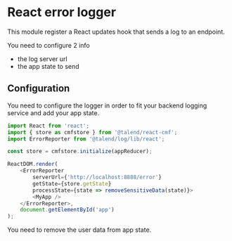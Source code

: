 # React error logger

This module register a React updates hook that sends a log to an endpoint.

You need to configure 2 info
* the log server url
* the app state to send

## Configuration

You need to configure the logger in order to fit your backend logging service and add your app state.

```javascript
import React from 'react';
import { store as cmfstore } from '@talend/react-cmf';
import ErrorReporter from '@talend/log/lib/react';

const store = cmfstore.initialize(appReducer);

ReactDOM.render(
	<ErrorReporter
	    serverUrl={'http://localhost:8888/error'}
	    getState={store.getState}
	    processState={state => removeSensitiveData(state)}>
        <MyApp />
    </ErrorReporter>,
	document.getElementById('app')
);
```

You need to remove the user data from app state.
